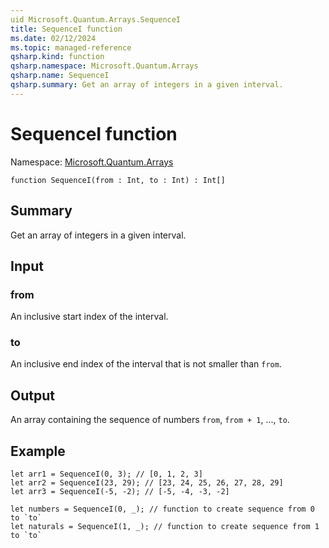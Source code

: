 ```yaml
---
uid Microsoft.Quantum.Arrays.SequenceI
title: SequenceI function
ms.date: 02/12/2024
ms.topic: managed-reference
qsharp.kind: function
qsharp.namespace: Microsoft.Quantum.Arrays
qsharp.name: SequenceI
qsharp.summary: Get an array of integers in a given interval.
---
```


# SequenceI function

Namespace: [Microsoft.Quantum.Arrays](xref:Microsoft.Quantum.Arrays)

```qsharp
function SequenceI(from : Int, to : Int) : Int[]
```

## Summary
Get an array of integers in a given interval.

## Input
### from
An inclusive start index of the interval.
### to
An inclusive end index of the interval that is not smaller than `from`.

## Output
An array containing the sequence of numbers `from`, `from + 1`, ...,
`to`.

## Example
```qsharp
let arr1 = SequenceI(0, 3); // [0, 1, 2, 3]
let arr2 = SequenceI(23, 29); // [23, 24, 25, 26, 27, 28, 29]
let arr3 = SequenceI(-5, -2); // [-5, -4, -3, -2]

let numbers = SequenceI(0, _); // function to create sequence from 0 to `to`
let naturals = SequenceI(1, _); // function to create sequence from 1 to `to`
```
